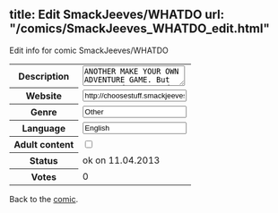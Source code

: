 title: Edit SmackJeeves/WHATDO
url: "/comics/SmackJeeves_WHATDO_edit.html"
---
Edit info for comic SmackJeeves/WHATDO

<form name="comic" action="http://gaepostmail.appengine.com/comic" name="post">
<table class="comicinfo">
<tr>
<th>Description</th><td><textarea name="description">ANOTHER MAKE YOUR OWN ADVENTURE GAME. But not a rude one. And yes, I do like MSPaint Adventures. New to this? Basically if the latest page finishes with the command &quot;WHAT DO?&quot; or if the author says so, you can post one command in the comments section and it may be used in the next update!</textarea></td>
</tr>
<tr>
<th>Website</th><td><input type="text" name="url" value="http://choosestuff.smackjeeves.com/comics/"/></td>
</tr>
<tr>
<th>Genre</th><td><input type="text" name="genre" value="Other"/></td>
</tr>
<tr>
<th>Language</th><td><input type="text" name="language" value="English"/></td>
</tr>
<tr>
<th>Adult content</th><td><input type="checkbox" name="adult" value="adult" /></td>
</tr>
<tr>
<th>Status</th><td>ok on 11.04.2013</td>
</tr>
<tr>
<th>Votes</th><td>0</div></td>
</tr>
</table>
</form>

Back to the [comic](/comics/SmackJeeves_WHATDO.html).
